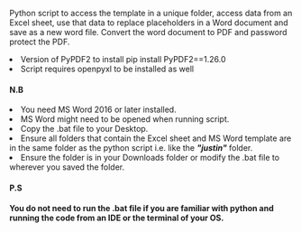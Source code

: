 Python script to access the template in a unique folder, access data from an Excel sheet, use that data to replace placeholders in a Word document and save as a new word file. Convert the word document to PDF and password protect the PDF.

<li>Version of PyPDF2 to install pip install PyPDF2==1.26.0</li>
<li>Script requires openpyxl to be installed as well</li>

<h4>N.B</h4>
<li>You need MS Word 2016 or later installed.</li>
<li>MS Word might need to be opened when running script.</li>
<li>Copy the .bat file to your Desktop.</li>
<li>Ensure all folders that contain the Excel sheet and MS Word template are in the same folder as the python script i.e. like the <strong><i>"justin"</i></strong> folder.</li>
<li>Ensure the folder is in your Downloads folder or modify the .bat file to wherever you saved the folder.</li>

<h4>P.S<h4>
You do not need to run the .bat file if you are familiar with python and running the code from an IDE or the terminal of your OS.
